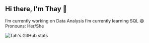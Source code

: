 ## Hi there, I'm Thay 👋

I’m currently working on Data Analysis
I’m currently learning SQL
😄 Pronouns: Her/She

![Tah's GitHub stats](https://github-readme-stats.vercel.app/api?username=tahvicentini&show_icons=true&theme=tpkyonight)

